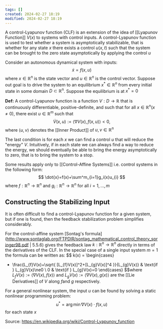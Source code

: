 ```yaml
---
tags: []
created: 2024-02-27 18:19
modified: 2024-02-27 18:19
---
```

A control-Lyapunov function (CLF) is an extension of the idea of [[Lyapunov Function]] $V(x)$ to systems with control inputs. A control-Lyapunov function is used to test whether a system is asymptotically stabilizable, that is whether for any state $x$ there exists a control $u(x,t)$ such that the system can be brought to the zero state asymptotically by applying the control $u$

Consider an autonomous dynamical system with inputs: $$
\dot{x}=f(x,u)
$$where $x \in \mathbb{R}^n$  is the state vector and $u \in \mathbb{R}^n$ is the control vector. Suppose out goal is to drive the system to an equilibrium $x^* \in \mathbb{R}^n$  from every initial state in some domain $D \subset \mathbb{R}^n$. Suppose the equilibrium is at $x^*=0$

**Def:** A control-Lyapunov function is a function $V:D\to \mathbb{R}$ that is continuously differentiable, positive-definite, and such that for all $x\in\mathbb{R}^n(x\ne0)$, there exist $u\in\mathbb{R}^m$ such that $$
\dot{V}(x,u):=\langle \nabla V(x),f(x,u)\rangle<0,
$$where $\langle u,v\rangle$ denotes the [[Inner Product]] of $u,v\in \mathbb{R}^n$ 

The last condition is for each $x$ we can find a control $u$ that will reduce the "energy" $V$. Intuitively, if in each state we can always find a way to reduce the energy, we should eventually be able to bring the energy asymptotically to zero, that is to bring the system to a stop. 

Some results apply only to [[Control-Affine Systems]] i.e. control systems in the following form:$$
\dot{x}=f(x)+\sum^m_{i=1}g_i(x)u_{i}
$$where $f:\mathbb{R}^n\to \mathbb{R}^n$ and $g_{i}:\mathbb{R}^n\to \mathbb{R}^n$ for all $i=1,\dots,m$

## Constructing the Stabilizing Input
It is often difficult to find a control-Lyapunov function for a given system, but if one is found, then the feedback stabilization problem simplifies considerably.

For the control-affine system [Sontag's formula](http://www.sontaglab.org/FTPDIR/sontag_mathematical_control_theory_springer98.pdf | 5.5.6) gives the feedback law $k:\mathbb{R}^n\to \mathbb{R}^n$ directly in terms of the derivatives of the CLF. In the special case of a single input system $m=1$ the formula can be written as: $$
k(x) = \begin{cases}
- \frac{L_{f}V(x)+\sqrt{ [L_{f}V(x)]^2+[L_{g}V(x)]^4 }}{L_{g}V(x)} & \text{if } L_{g}V(x)\ne0 \\
0 & \text{if } L_{g}V(x)=0
\end{cases}
$$where $L_{f}V(x):=\langle \nabla V(x),f(x)\rangle$ and $L_{g}V(x):=\langle \nabla V(x),g(x) \rangle$ are the [[Lie Derivatives]] of $V$ along $f$and $g$ respectively.

For a general nonlinear system, the input $u$ can be found by solving a static nonlinear programming problem:$$
u^* = \arg\min\nabla V(x)\cdot f(x,u)
$$for each state $x$

Source: https://en.wikipedia.org/wiki/Control-Lyapunov_function